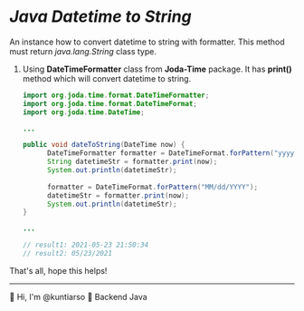 # *Java Datetime to String*

An instance how to convert datetime to string with formatter. This method must return *java.lang.String* class type.

1. Using **DateTimeFormatter** class from **Joda-Time** package. It has **print()** method which will convert datetime to string.

   ```java
   import org.joda.time.format.DateTimeFormatter;
   import org.joda.time.format.DateTimeFormat;
   import org.joda.time.DateTime;
   
   ...
   
   public void dateToString(DateTime now) {
         DateTimeFormatter formatter = DateTimeFormat.forPattern("yyyy-MM-dd HH:mm:ss");
         String datetimeStr = formatter.print(now);
         System.out.println(datetimeStr);
       
         formatter = DateTimeFormat.forPattern("MM/dd/YYYY");
         datetimeStr = formatter.print(now);
         System.out.println(datetimeStr);
   }
   
   ...
   
   // result1: 2021-05-23 21:50:34
   // result2: 05/23/2021
   ```

That's all, hope this helps!

------

:wave: Hi, I'm @kuntiarso	:closed_book: Backend Java

